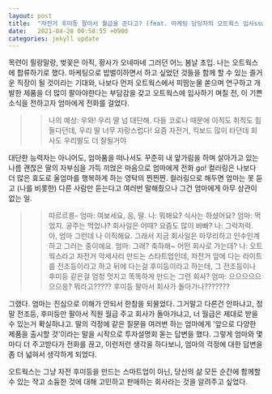 ```yaml
---
layout: post
title:  "자전거 후미등 팔아서 월급을 준다고? (feat. 마케팅 담당자의 오트웍스 입사ssul)"
date:   2021-04-28 00:58:55 +0900
categories: jekyll update
---
```

목련이 필랑말랑, 벚꽃은 아직, 황사가 오네마네 그러던 어느 봄날 초입. 나는 오트웍스에 합류하기로 했다. 마케팅으로 밥벌이하면서 하고 싶었던 것들을 함께 할 수 있는 즐거운 직장이 될 것이라는 기대와, 나보다 먼저 오트웍스에서 피땀눈물 쏟으며 연구하고 개발한 제품을 더 많이 팔아야한다는 부담감을 갖고 오트웍스에 입사하기 며칠 전, 이 기쁜 소식을 전하고자 엄마에게 전화를 걸었다.

>> 나의 예상: 우와! 우리 딸 넘 대단해. 다들 코로나 때문에 이직도 취직도 힘들다던데, 우리 딸 너무 자랑스럽다! 요즘 자전거, 킥보드 많이 타던데 회사도 우리딸도 더 잘될거야

대단한 능력자는 아니어도, 엄마품을 떠나서도 꾸준히 내 앞가림을 하며 살아가고 있는 나름 괜찮은 딸의 자부심을 가득 끼얹은 마음으로 엄마에게 전화 go! 컬러링은 나보다 더 많은 효도로 울엄마를 행복하게 하는 영탁의 찐찐찐. 컬러링으로 해두면 엄마는 못 듣고 (나를 비롯한) 다른 사람만 듣는다고 여러번 말해줬으나 그건 엄마에게 아무 상관이 없는 일.

>> 따르르릉-
엄마: 여보세요, 응, 딸.
나: 뭐해요? 식사는 하셨어요?
엄마: 먹었지. 공주는 먹었나? 회사일은 어때? 요즘도 많이 바빠?
나: 그럭저럭. 아, 엄마 그런데 나 이직해요. 그래서 지금 회사일은 마무리하고 인수인계하고 그러는 중이에요. 
엄마: 그래? 축하해~ 어떤 회사로 가는데?
나: 오트웍스라고 자전거 악세사리 만드는 스타트업인데, 자전거 앞에 다는 라이트를 전조등이라고 하고 뒤에 다는걸 후미등이라고 하는데, 그 전조등이나 후미등 같은걸 엄청 멋지고 똑똑하게 만드는 그런 회사? 
엄마: 으으으으으으으응? 뭐라고????? 후미등 팔아서 회사가 돌아가나???????

그랬다. 엄마는 진심으로 이해가 안되서 한참을 되물었다. 그거말고 다른건 안파냐고, 정말 전조등, 후미등만 팔아서 직원 월급 주고 회사가 돌아가냐고, 너 월급은 제대로 받을 수 있는거 확실하냐고. 딸의 걱정에 같은 질문을 여러번 하는 엄마에게 '앞으로 다양한 제품을 출시할 것'이라는 말을 시작으로 투자설명회 돋는 답변을 했다. 그렇게 엄마와 몇마디 더 주고받다가 전화를 끊고, 이런저런 생각을 하다보니, 엄마의 걱정에 대한 답변을 좀 더 넓혀서 생각하게 되었다.

오트웍스는 그냥 자전 후미등을 만드는 스마트업이 아닌, 당신의 삶 모든 순간에 함께할 수 있는 쟉고 소듕한 것에 대해 고민하고 판매하는 회사라는 것을 알려주고 싶었다.